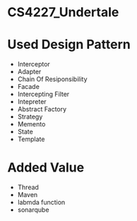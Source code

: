 # CS4227_Undertale

# Used Design Pattern

* Interceptor 
* Adapter
* Chain Of Resiponsibility
* Facade
* Intercepting Filter
* Intepreter
* Abstract Factory
* Strategy 
* Memento
* State
* Template 


# Added Value

* Thread
* Maven
* labmda function
* sonarqube
